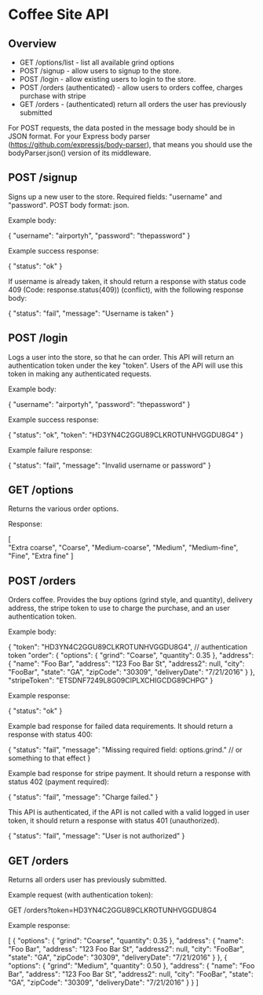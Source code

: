 # Coffee Site API

## Overview

* GET /options/list - list all available grind options
* POST /signup - allow users to signup to the store.
* POST /login - allow existing users to login to the store.
* POST /orders  (authenticated) - allow users to orders coffee, charges purchase with stripe
* GET /orders - (authenticated) return all orders the user has previously submitted

For POST requests, the data posted in the message body should be in JSON format. For your Express body parser (https://github.com/expressjs/body-parser), that means you should use the bodyParser.json() version of its middleware.

## POST /signup

Signs up a new user to the store. Required fields: "username" and "password". POST body format: json.

Example body:

{
  "username": "airportyh",
  "password": "thepassword"
}

Example success response:

{ "status": "ok" }

If username is already taken, it should return a response with status code 409 (Code: response.status(409)) (conflict), with the following response body:

{
  "status": "fail",
  "message": "Username is taken"
}






## POST /login

Logs a user into the store, so that he can order. This API will return an authentication token under the key "token". Users of the API will use this token in making any authenticated requests.

Example body:

{
  "username": "airportyh",
  "password": "thepassword"
}

Example success response:

{
  "status": "ok",
  "token": "HD3YN4C2GGU89CLKROTUNHVGGDU8G4"
}

Example failure response:

{
  "status": "fail",
  "message": "Invalid username or password"
}

## GET /options

Returns the various order options.

Response:

[  
  "Extra coarse",
	"Coarse",
	"Medium-coarse",
	"Medium",
	"Medium-fine",
	"Fine",
	"Extra fine"
]

## POST /orders

Orders coffee. Provides the buy options (grind style, and quantity), delivery address, the stripe token to use to charge the purchase, and an user authentication token.

Example body:

{
  "token": "HD3YN4C2GGU89CLKROTUNHVGGDU8G4", // authentication token
  "order": {
    "options": {
      "grind": "Coarse",
      "quantity": 0.35
    },
    "address": {
      "name": "Foo Bar",
      "address": "123 Foo Bar St",
      "address2": null,
      "city": "FooBar",
      "state": "GA",
      "zipCode": "30309",
      "deliveryDate": "7/21/2016"
    }
  },
  "stripeToken": "ETSDNF7249L8G09CIPLXCHIGCDG89CHPG"
}

Example response:

{
  "status": "ok"
}

Example bad response for failed data requirements. It should return a response with status 400:

{
  "status": "fail",
  "message": "Missing required field: options.grind." // or something to that effect
}

Example bad response for stripe payment. It should return a response with status 402 (payment required):

{
  "status": "fail",
  "message": "Charge failed."
}


This API is authenticated, if the API is not called with a valid logged in user token, it should return a response with status 401 (unauthorized).

{
  "status": "fail",
  "message": "User is not authorized"
}

## GET /orders

Returns all orders user has previously submitted.

Example request (with authentication token):

GET /orders?token=HD3YN4C2GGU89CLKROTUNHVGGDU8G4

Example response:

[
  {
    "options": {
      "grind": "Coarse",
      "quantity": 0.35
    },
    "address": {
      "name": "Foo Bar",
      "address": "123 Foo Bar St",
      "address2": null,
      "city": "FooBar",
      "state": "GA",
      "zipCode": "30309",
      "deliveryDate": "7/21/2016"
    }
  },
  {
    "options": {
      "grind": "Medium",
      "quantity": 0.50
    },
    "address": {
      "name": "Foo Bar",
      "address": "123 Foo Bar St",
      "address2": null,
      "city": "FooBar",
      "state": "GA",
      "zipCode": "30309",
      "deliveryDate": "7/21/2016"
    }
  }
]
